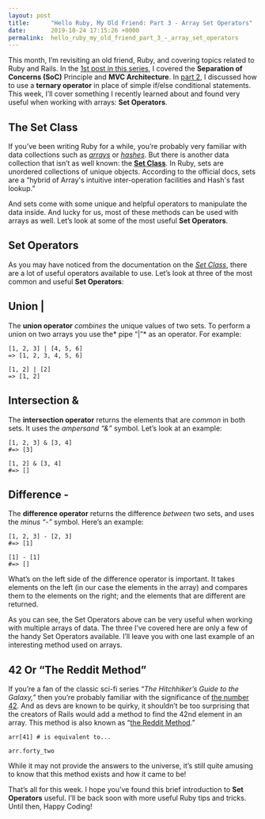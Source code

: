 ```yaml
---
layout: post
title:      "Hello Ruby, My Old Friend: Part 3 - Array Set Operators"
date:       2019-10-24 17:15:26 +0000
permalink:  hello_ruby_my_old_friend_part_3_-_array_set_operators
---
```



This month, I’m revisiting an old friend, Ruby, and covering topics related to Ruby and Rails. In the [1st post in this series](http://crackingthecode.net/hello_ruby_my_old_friend_part_1_-_separation_of_concerns_and_mvc), I covered the **Separation of Concerns (SoC)** Principle and **MVC Architecture**. In [part 2](http://crackingthecode.net/hello_ruby_my_old_friend_part_2_-_using_ternary_operators), I discussed how to use a **ternary operator** in place of simple if/else conditional statements.  This week, I’ll cover something I recently learned about and found very useful when working with arrays: **Set Operators**.

## The Set Class

If you’ve been writing Ruby for a while, you’re probably very familiar with data collections such as [*arrays*](https://ruby-doc.org/core-2.4.1/Array.html) or [*hashes*](https://ruby-doc.org/core-2.5.1/Hash.html).  But there is another data collection that isn’t as well known: the **[Set Class](https://www.rubyguides.com/2018/08/ruby-set-class/)**.  In Ruby, sets are unordered collections of unique objects.  According to the official docs, sets are a “hybrid of Array's intuitive inter-operation facilities and Hash's fast lookup.”  

And sets come with some unique and helpful operators to manipulate the data inside.  And lucky for us, most of these methods can be used with arrays as well.  Let’s look at some of the most useful **Set Operators**.

## Set Operators

As you may have noticed from the documentation on the *[Set Class](https://ruby-doc.org/stdlib-2.6.5/libdoc/set/rdoc/Set.html)*, there are a lot of useful operators available to use.  Let’s look at three of the most common and useful **Set Operators**:

## Union   |

The **union operator** *combines* the unique values of two sets.  To perform a union on two arrays you use the* pipe “|”* as an operator. For example:

```
[1, 2, 3] | [4, 5, 6]
=> [1, 2, 3, 4, 5, 6]

[1, 2] | [2]
=> [1, 2]
```

## Intersection   &

The **intersection operator** returns the elements that are *common* in both sets.  It uses the *ampersand “&”* symbol.   Let’s look at an example:

```
[1, 2, 3] & [3, 4]
#=> [3]

[1, 2] & [3, 4]
#=> []
```

## Difference   -

The **difference operator** returns the difference *between* two sets, and uses the *minus “-”* symbol.  Here’s an example:

```
[1, 2, 3] - [2, 3]
#=> [1]

[1] - [1]
#=> []
```

What’s on the left side of the difference operator is important. It takes elements on the left (in our case the elements in the array) and compares them to the elements on the right; and the elements that are different are returned.

As you can see, the Set Operators above can be very useful when working with multiple arrays of data.  The three I’ve covered here are only a few of the handy Set Operators available.  I’ll leave you with one last example of an interesting method used on arrays.

## 42 Or “The Reddit Method”

If you’re a fan of the classic sci-fi series *“The Hitchhiker’s Guide to the Galaxy,”* then you’re probably familiar with the significance of [the number 42](https://en.wikipedia.org/wiki/42_(number)).  And as devs are known to be quirky, it shouldn’t be too surprising that the creators of Rails would add a method to find the 42nd element in an array.  This method is also known as “[the Reddit Method](https://www.quora.com/Why-is-Array-forty_two-called-the-reddit-in-Ruby-on-Rails).”   

```
arr[41] # is equivalent to... 

arr.forty_two
```

While it may not provide the answers to the universe, it’s still quite amusing to know that this method exists and how it came to be!  

That’s all for this week.  I hope you’ve found this brief introduction to **Set Operators** useful.  I’ll be back soon with more useful Ruby tips and tricks.  Until then, Happy Coding!


